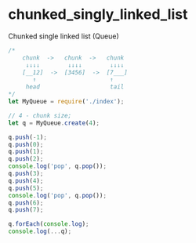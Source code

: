# chunked_singly_linked_list
Chunked single linked list (Queue)
```javascript
/*
    chunk  ->   chunk  ->   chunk
     ↓↓↓↓        ↓↓↓↓        ↓↓↓↓
    [__12]  ->  [3456]  ->  [7___]
       ↑                     ↑
     head                    tail
*/
let MyQueue = require('./index');

// 4 - chunk size;
let q = MyQueue.create(4);

q.push(-1);
q.push(0);
q.push(1);
q.push(2);
console.log('pop', q.pop());
q.push(3);
q.push(4);
q.push(5);
console.log('pop', q.pop());
q.push(6);
q.push(7);

q.forEach(console.log);
console.log(...q);
```

